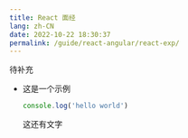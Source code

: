 ```yaml
---
title: React 面经
lang: zh-CN
date: 2022-10-22 18:30:37
permalink: /guide/react-angular/react-exp/
---
```


待补充

- 这是一个示例

  ```javascript
  console.log('hello world')
  ```
  
  这还有文字